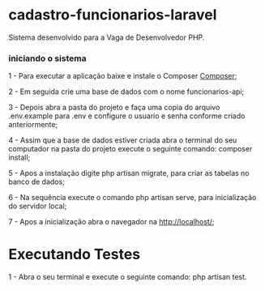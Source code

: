 # cadastro-funcionarios-laravel

Sistema desenvolvido para a Vaga de Desenvolvedor PHP.

### iniciando o sistema

1 - Para executar a aplicação baixe e instale o Composer [Composer](https://getcomposer.org/);

2 - Em seguida crie uma base de dados com o nome funcionarios-api;

3 - Depois abra a pasta do projeto e faça uma copia do arquivo .env.example para .env e configure o usuario e senha conforme criado anteriormente;

4 - Assim que a base de dados estiver criada abra o terminal do seu computador na pasta do projeto execute o seguinte comando: composer install;

5 - Apos a instalação digite php artisan migrate, para criar as tabelas no banco de dados;

6 - Na sequência execute o comando php artisan serve, para inicialização do servidor local;

7 - Apos a inicialização abra o navegador na [http://localhost/](http://localhost:8000/);

# Executando Testes

1 - Abra o seu terminal e execute o seguinte comando: php artisan test.